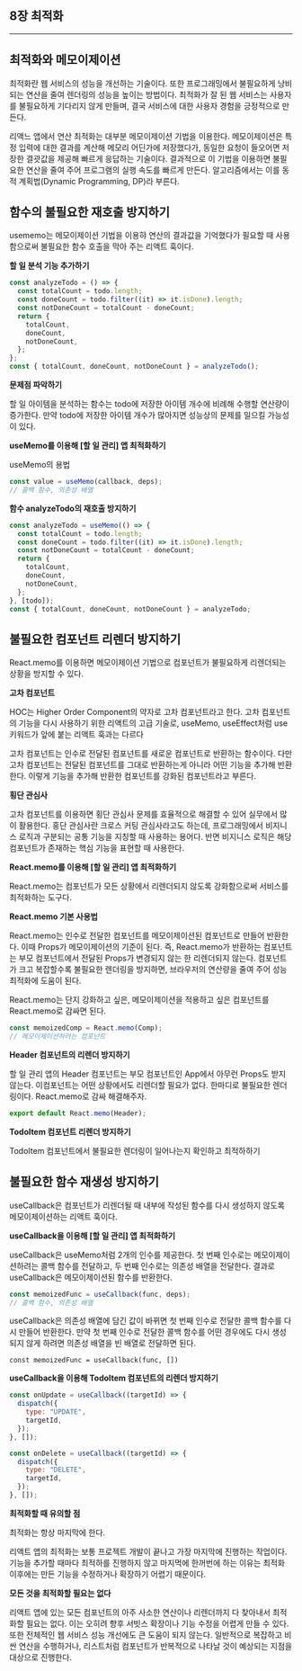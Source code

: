## 8장 최적화

---

## 최적화와 메모이제이션

최적화란 웹 서비스의 성능을 개선하는 기술이다. 또한 프로그래밍에서 불필요하게 낭비되는 연산을 줄여 렌더링의 성능을 높이는 방법이다. 최적화가 잘 된 웹 서비스는 사용자를 불필요하게 기다리지 않게 만들며, 결국 서비스에 대한 사용자 경험을 긍정적으로 만든다.

리액느 앱에서 연산 최적화는 대부분 메모이제이션 기법을 이용한다. 메모이제이션은 특정 입력에 대한 결과를 계산해 메모리 어딘가에 저장했다가, 동일한 요청이 들오어면 저장한 결괏값을 제공해 빠르게 응답하는 기술이다. 결과적으로 이 기법을 이용하면 불필요한 연산을 줄여 주어 프로그램의 실행 속도를 빠르게 만든다. 알고리즘에서는 이를 동적 계획법(Dynamic Programming, DP)라 부른다.

## 함수의 불필요한 재호출 방지하기

usememo는 메모이제이션 기법을 이용햐 연산의 결과값을 기억했다가 필요할 때 사용함으로써 불필요한 함수 호출을 막아 주는 리액트 훅이다.

**할 일 분석 기능 추가하기**

```jsx
const analyzeTodo = () => {
  const totalCount = todo.length;
  const doneCount = todo.filter((it) => it.isDone).length;
  const notDoneCount = totalCount - doneCount;
  return {
    totalCount,
    doneCount,
    notDoneCount,
  };
};
const { totalCount, doneCount, notDoneCount } = analyzeTodo();
```

**문제점 파악하기**

할 일 아이템을 분석하는 함수는 todo에 저장한 아이템 개수에 비례해 수행할 연산량이 증가한다. 만약 todo에 저장한 아이템 개수가 많아지면 성능상의 문제를 일으킬 가능성이 있다.

**useMemo를 이용해 [할 일 관리] 앱 최적화하기**

useMemo의 용법

```jsx
const value = useMemo(callback, deps);
// 콜백 함수, 의존성 배열
```

**함수 analyzeTodo의 재호출 방지하기**

```jsx
const analyzeTodo = useMemo(() => {
  const totalCount = todo.length;
  const doneCount = todo.filter((it) => it.isDone).length;
  const notDoneCount = totalCount - doneCount;
  return {
    totalCount,
    doneCount,
    notDoneCount,
  };
}, [todo]);
const { totalCount, doneCount, notDoneCount } = analyzeTodo;
```

## 불필요한 컴포넌트 리렌더 방지하기

React.memo를 이용하면 메모이제이션 기법으로 컴포넌트가 불필요하게 리렌더되는 상황을 방지할 수 있다.

**고차 컴포넌트**

HOC는 Higher Order Component의 약자로 고차 컴포넌트라고 한다. 고차 컴포넌트의 기능을 다시 사용하기 위한 리액트의 고급 기술로, useMemo, useEffect처럼 use 키워드가 앞에 붙는 리액트 훅과는 다르다

고차 컴포넌트는 인수로 전달된 컴포넌트를 새로운 컴포넌트로 반환하는 함수이다. 다만 고차 컴포넌트는 전달된 컴포넌트를 그대로 반환하는게 아니라 어떤 기능을 추가해 반환한다. 이렇게 기능을 추가해 반환한 컴포넌트를 강화된 컴포넌트라고 부른다.

**횡단 관심사**

고차 컴포넌트를 이용하면 횡단 관심사 문제를 효율적으로 해결할 수 있어 실무에서 많이 활용한다. 홍단 관심사란 크로스 커팅 관심사라고도 하는데, 프로그래밍에서 비지니스 로직과 구분되는 공통 기능을 지칭할 때 사용하는 용어다. 반면 비지니스 로직은 해당 컴포넌트가 존재하는 핵심 기능을 표현할 때 사용한다.

**React.memo를 이용해 [할 일 관리] 앱 최적화하기**

React.memo는 컴포넌트가 모든 상황에서 리렌더되지 않도록 강화함으로써 서비스를 최적화하는 도구다.

**React.memo 기본 사용법**

React.memo는 인수로 전달한 컴포넌트를 메모이제이션된 컴포넌트로 만들어 반환한다. 이때 Props가 메모이제이션의 기준이 된다. 즉, React.memo가 반환하는 컴포넌트는 부모 컴포넌트에서 전달된 Props가 변경되지 않는 한 리렌더되지 않는다. 컴포넌트가 크고 복잡할수록 불필요한 렌더링을 방지하면, 브라우저의 연산량을 줄여 주어 성능 최적화에 도움이 된다.

React.memo는 단지 강화하고 싶은, 메모이제이션을 적용하고 싶은 컴포넌트를 React.memo로 감싸면 된다.

```jsx
const memoizedComp = React.memo(Comp);
// 메모이제이션하려는 컴포넌트
```

**Header 컴포넌트의 리렌더 방지하기**

할 일 관리 앱의 Header 컴포넌트는 부모 컴포넌트인 App에서 아무런 Props도 받지 않는다. 이컴포넌트는 어떤 상황에서도 리렌더할 필요가 없다. 한마디로 불필요한 렌더링이다. React.memo로 감싸 해결해주자.

```jsx
export default React.memo(Header);
```

**TodoItem 컴포넌트 리렌더 방지하기**

TodoItem 컴포넌트에서 불필요한 렌더링이 일어나는지 확인하고 최적하하기

## 불필요한 함수 재생성 방지하기

useCallback은 컴포넌트가 리렌더될 때 내부에 작성된 함수를 다시 생성하지 않도록 메모이제이션하는 리액트 훅이다.

**useCallback을 이용해 [할 일 관리] 앱 최적화하기**

useCallback은 useMemo처럼 2개의 인수를 제공한다. 첫 번째 인수로는 메모이제이션하려는 콜백 함수를 전달하고, 두 번째 인수로는 의존성 배열을 전달한다. 결과로 useCallback은 메모이제이션된 함수를 반환한다.

```jsx
const memoizedFunc = useCallback(func, deps);
// 콜백 함수, 의존성 배열
```

useCallback은 의존성 배열에 담긴 값이 바뀌면 첫 번째 인수로 전달한 콜백 함수를 다시 만들어 반환한다. 만약 첫 번째 인수로 전달한 콜백 함수를 어떤 경우에도 다시 생성되지 않게 하려면 의존성 배열을 빈 배열로 전달하면 된다.

`const memoizedFunc = useCallback(func, [])`

**useCallback을 이용해 TodoItem 컴포넌트의 리렌더 방지하기**

```jsx
const onUpdate = useCallback((targetId) => {
  dispatch({
    type: "UPDATE",
    targetId,
  });
}, []);

const onDelete = useCallback((targetId) => {
  dispatch({
    type: "DELETE",
    targetId,
  });
}, []);
```

**최적화할 때 유의할 점**

최적화는 항상 마지막에 한다.

리액트 앱의 최적화는 보통 프로젝트 개발이 끝나고 가장 마지막에 진행하는 작업이다. 기능을 추가할 때마다 최적하를 진행하지 않고 마지먹에 한꺼번에 하는 이유는 최적화 이후에는 만든 기능을 수정하거나 확장하기 어렵기 때문이다.

**모든 것을 최적화할 필요는 없다**

리액트 앱에 있는 모든 컴포넌트의 아주 사소한 연산이나 리렌더까지 다 찾아내서 최적화할 필요는 없다. 이는 오히려 향후 서빗스 확장이나 기능 수정을 어렵게 만들 수 있다. 또한 전체적인 웹 서비스 성능 개선에도 큰 도움이 되지 않는다. 일반적으로 복잡하고 비싼 연산을 수행하거나, 리스트처럼 컴포넌트가 반복적으로 나타날 것이 예상되는 지점을 대상으로 진행한다.
